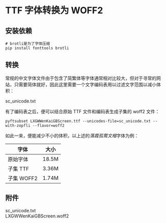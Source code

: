 # TTF 字体转换为 WOFF2

## 安装依赖

```shell
# brotli是为了字体压缩
pip install fonttools brotli
```

## 转换

常规的中文字体文件由于包含了简繁体等字体通常相对比较大，但对于寻常的网站，只需要简体就好，因此这里需要一个文字编码表用以过滤文字范围以减小体积：

<my-a href="/data/sc_unicode.txt" download="sc_unicode.txt">sc_unicode.txt</my-a>

有了编码表之后，便可以结合原始 TTF 文件和编码表生成子集的 woff2 文件：

```shell
pyftsubset LXGWWenKaiGBScreen.ttf --unicodes-file=sc_unicode.txt --with-zopfli --flavor=woff2
```

如此一来，便能减少不小的体积，以上述的*落霞孤鹜文楷*字体为例：

| 字体       | 大小  |
| ---------- | ----- |
| 原始字体   | 18.5M |
| 子集 TTF   | 3.36M |
| 子集 WOFF2 | 1.74M |

## 附件

<my-a href="/data/sc_unicode.txt" download="sc_unicode.txt">sc_unicode.txt</my-a>
<br>
<my-a href="/fonts/LXGWWenKaiGBScreen.woff2" download="LXGWWenKaiGBScreen.woff2">LXGWWenKaiGBScreen.woff2</my-a>
